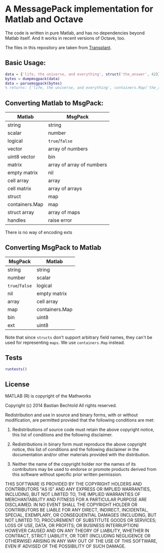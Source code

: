 # A MessagePack implementation for Matlab and Octave

The code is written in pure Matlab, and has no dependencies beyond Matlab itself. And it works in recent versions of Octave, too.

The files in this repository are taken from [Transplant](https://github.com/bastibe/transplant).

## Basic Usage:
```matlab
data = {'life, the universe, and everything', struct('the_answer', 42)};
bytes = dumpmsgpack(data)
data = parsemsgpack(bytes)
% returns: {'life, the universe, and everything', containers.Map('the_answer', 42)}
```

## Converting Matlab to MsgPack:

| Matlab         | MsgPack                   |
| -------------- | ------------------------- |
| string         | string                    |
| scalar         | number                    |
| logical        | `true`/`false`            |
| vector         | array of numbers          |
| uint8 vector   | bin                       |
| matrix         | array of array of numbers |
| empty matrix   | nil                       |
| cell array     | array                     |
| cell matrix    | array of arrays           |
| struct         | map                       |
| containers.Map | map                       |
| struct array   | array of maps             |
| handles        | raise error               |

There is no way of encoding exts

## Converting MsgPack to Matlab

| MsgPack        | Matlab         |
| -------------- | -------------- |
| string         | string         |
| number         | scalar         |
| `true`/`false` | logical        |
| nil            | empty matrix   |
| array          | cell array     |
| map            | containers.Map |
| bin            | uint8          |
| ext            | uint8          |

Note that since `structs` don't support arbitrary field names, they can't be used for representing `maps`. We use `containers.Map` instead.

## Tests
 ```matlab
 runtests()
 ```

## License

MATLAB (R) is copyright of the Mathworks

Copyright (c) 2014 Bastian Bechtold
All rights reserved.

Redistribution and use in source and binary forms, with or without
modification, are permitted provided that the following conditions are
met:

1. Redistributions of source code must retain the above copyright
   notice, this list of conditions and the following disclaimer.

2. Redistributions in binary form must reproduce the above copyright
   notice, this list of conditions and the following disclaimer in the
   documentation and/or other materials provided with the
   distribution.

3. Neither the name of the copyright holder nor the names of its
   contributors may be used to endorse or promote products derived
   from this software without specific prior written permission.

THIS SOFTWARE IS PROVIDED BY THE COPYRIGHT HOLDERS AND CONTRIBUTORS
"AS IS" AND ANY EXPRESS OR IMPLIED WARRANTIES, INCLUDING, BUT NOT
LIMITED TO, THE IMPLIED WARRANTIES OF MERCHANTABILITY AND FITNESS FOR
A PARTICULAR PURPOSE ARE DISCLAIMED. IN NO EVENT SHALL THE COPYRIGHT
HOLDER OR CONTRIBUTORS BE LIABLE FOR ANY DIRECT, INDIRECT, INCIDENTAL,
SPECIAL, EXEMPLARY, OR CONSEQUENTIAL DAMAGES (INCLUDING, BUT NOT
LIMITED TO, PROCUREMENT OF SUBSTITUTE GOODS OR SERVICES; LOSS OF USE,
DATA, OR PROFITS; OR BUSINESS INTERRUPTION) HOWEVER CAUSED AND ON ANY
THEORY OF LIABILITY, WHETHER IN CONTRACT, STRICT LIABILITY, OR TORT
(INCLUDING NEGLIGENCE OR OTHERWISE) ARISING IN ANY WAY OUT OF THE USE
OF THIS SOFTWARE, EVEN IF ADVISED OF THE POSSIBILITY OF SUCH DAMAGE.

